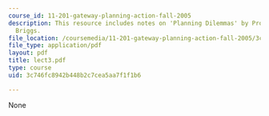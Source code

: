 ```yaml
---
course_id: 11-201-gateway-planning-action-fall-2005
description: This resource includes notes on 'Planning Dilemmas' by Prof. de Souza
  Briggs.
file_location: /coursemedia/11-201-gateway-planning-action-fall-2005/3c746fc8942b448b2c7cea5aa7f1f1b6_lect3.pdf
file_type: application/pdf
layout: pdf
title: lect3.pdf
type: course
uid: 3c746fc8942b448b2c7cea5aa7f1f1b6

---
```

None